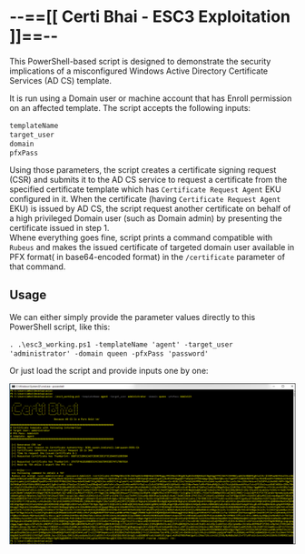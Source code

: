 # --==[[ Certi Bhai - ESC3 Exploitation ]]==--
This PowerShell-based script is designed to demonstrate the security implications of a misconfigured Windows Active Directory Certificate Services (AD CS) template. 

It is run using a Domain user or machine account that has Enroll permission on an affected template. 
The script accepts the following inputs: 
```
templateName
target_user
domain
pfxPass
```
Using those parameters, the script creates a certificate signing request (CSR) and submits it to the AD CS service to request a certificate from the specified certificate template which has `Certificate Request Agent` EKU configured in it. 
When the certificate (having `Certificate Request Agent` EKU) is issued by AD CS, the script request another certificate on behalf of a high privileged Domain user (such as Domain admin) by presenting the certificate issued in step 1.  
Whene everything goes fine, script prints a command compatible with `Rubeus` and makes the issued certificate of targeted domain user available in PFX format( in base64-encoded format) in the `/certificate` parameter of that command.

## Usage
We can either simply provide the parameter values directly to this PowerShell script, like this:

```
. .\esc3_working.ps1 -templateName 'agent' -target_user 'administrator' -domain queen -pfxPass 'password'
```
Or just load the script and provide inputs one by one:

![ESC3](https://raw.githubusercontent.com/incredibleindishell/Certi-Bhai/refs/heads/main/ESC3/ESC3_working.png)
